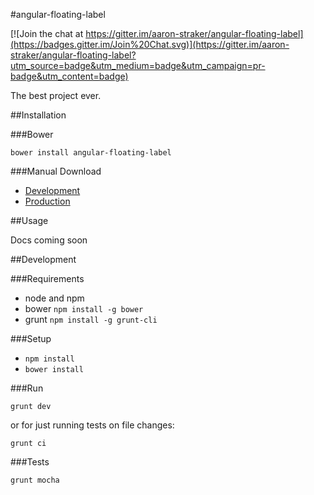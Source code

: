 #angular-floating-label

[![Join the chat at https://gitter.im/aaron-straker/angular-floating-label](https://badges.gitter.im/Join%20Chat.svg)](https://gitter.im/aaron-straker/angular-floating-label?utm_source=badge&utm_medium=badge&utm_campaign=pr-badge&utm_content=badge)

The best project ever.

##Installation

###Bower

`bower install angular-floating-label`

###Manual Download

- [Development]()
- [Production]()

##Usage

Docs coming soon

##Development

###Requirements

- node and npm
- bower `npm install -g bower`
- grunt `npm install -g grunt-cli`

###Setup

- `npm install`
- `bower install`

###Run

`grunt dev`

or for just running tests on file changes:

`grunt ci`

###Tests

`grunt mocha`
